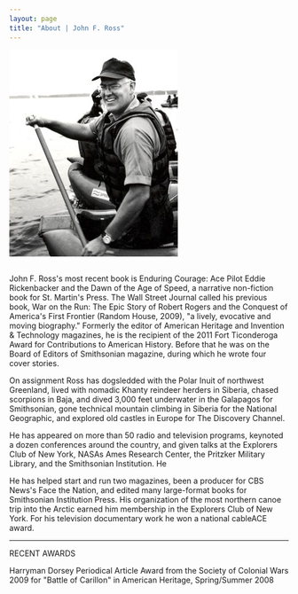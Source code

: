```yaml
---
layout: page
title: "About | John F. Ross"
---
```



<img src="../images/john-f-ross-paddling.jpg" class="pull-left" style="padding: 0 2.33em 1em 0;">

John F. Ross\'s most recent book is Enduring Courage: Ace Pilot Eddie Rickenbacker and the Dawn of the Age of Speed, a narrative non-fiction book for St. Martin\'s Press. The Wall Street Journal called his previous book, War on the Run: The Epic Story of Robert Rogers and the Conquest of America\'s First Frontier (Random House, 2009), "a lively, evocative and moving biography." Formerly the editor of American Heritage and Invention & Technology magazines, he is the recipient of the 2011 Fort Ticonderoga Award for Contributions to American History. Before that he was on the Board of Editors of Smithsonian magazine, during which he wrote four cover stories.

On assignment Ross has dogsledded with the Polar Inuit of northwest Greenland, lived with nomadic Khanty reindeer herders in Siberia, chased scorpions in Baja, and dived 3,000 feet underwater in the Galapagos for Smithsonian, gone technical mountain climbing in Siberia for the National Geographic, and explored old castles in Europe for The Discovery Channel.

He has appeared on more than 50 radio and television programs, keynoted a dozen conferences around the country, and given talks at the Explorers Club of New York, NASAs Ames Research Center, the Pritzker Military Library, and the Smithsonian Institution. He

He has helped start and run two magazines, been a producer for CBS News\'s Face the Nation, and edited many large-format books for Smithsonian Institution Press. His organization of the most northern canoe trip into the Arctic earned him membership in the Explorers Club of New York.  For his television documentary work he won a national cableACE award.

*   *   *   *   *

RECENT AWARDS



Harryman Dorsey Periodical Article Award from the Society of Colonial Wars 2009 for "Battle of Carillon" in American Heritage, Spring/Summer 2008